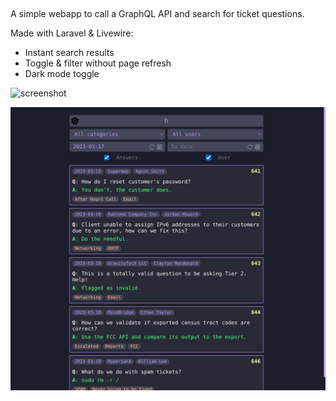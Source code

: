 ##

A simple webapp to call a GraphQL API and search for ticket questions.

Made with Laravel & Livewire:

- Instant search results
- Toggle & filter without page refresh
- Dark mode toggle

![screenshot](screenshot.png)

![screenshot](screenshot2.png)